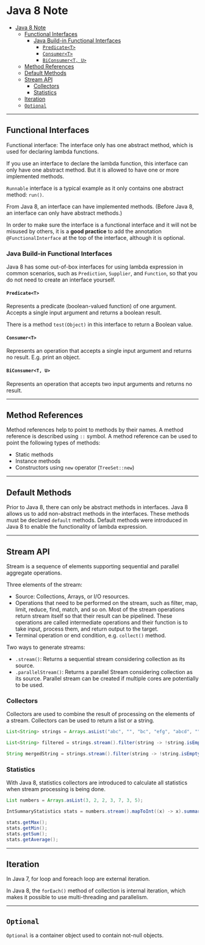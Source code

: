 # Java 8 Note 

- [Java 8 Note](#java-8-note)
	- [Functional Interfaces](#functional-interfaces)
		- [Java Build-in Functional Interfaces](#java-build-in-functional-interfaces)
			- [`Predicate<T>`](#predicatet)
			- [`Consumer<T>`](#consumert)
			- [`BiConsumer<T, U>`](#biconsumert-u)
	- [Method References](#method-references)
	- [Default Methods](#default-methods)
	- [Stream API](#stream-api)
		- [Collectors](#collectors)
		- [Statistics](#statistics)
	- [Iteration](#iteration)
	- [`Optional`](#optional)

---

## Functional Interfaces

Functional interface: The interface only has one abstract method, which is used for declaring lambda functions. 

If you use an interface to declare the lambda function, this interface can only have one abstract method. But it is allowed to have one or more implemented methods.  

`Runnable` interface is a typical example as it only contains one abstract method: `run()`.

From Java 8, an interface can have implemented methods. (Before Java 8, an interface can only have abstract methods.)

In order to make sure the interface is a functional interface and it will not be misused by others, it is a **good practice** to add the annotation `@FunctionalInterface` at the top of the interface, although it is optional.

### Java Build-in Functional Interfaces

Java 8 has some out-of-box interfaces for using lambda expression in common scenarios, such as `Prediction`, `Supplier`, and `Function`, so that you do not need to create an interface yourself. 

#### `Predicate<T>`

Represents a predicate (boolean-valued function) of one argument. Accepts a single input argument and returns a boolean result. 

There is a method `test(Object)` in this interface to return a Boolean value.

#### `Consumer<T>`

Represents an operation that accepts a single input argument and returns no result. E.g. print an object. 

#### `BiConsumer<T, U>`	

Represents an operation that accepts two input arguments and returns no result.

---

## Method References 

Method references help to point to methods by their names. A method reference is described using `::` symbol. A method reference can be used to point the following types of methods:

- Static methods
- Instance methods
- Constructors using `new` operator (`TreeSet::new`)

---

## Default Methods

Prior to Java 8, there can only be abstract methods in interfaces. Java 8 allows us to add non-abstract methods in the interfaces. These methods must be declared `default` methods. Default methods were introduced in Java 8 to enable the functionality of lambda expression.

---

## Stream API

Stream is a sequence of elements supporting sequential and parallel aggregate operations. 

Three elements of the stream: 

- Source: Collections, Arrays, or I/O resources. 
- Operations that need to be performed on the stream, such as filter, map, limit, reduce, find, match, and so on. Most of the stream operations return stream itself so that their result can be pipelined. These operations are called intermediate operations and their function is to take input, process them, and return output to the target.
- Terminal operation or end condition, e.g. `collect()` method.

Two ways to generate streams: 

- `.stream()`: Returns a sequential stream considering collection as its source.
- `.parallelStream()`: Returns a parallel Stream considering collection as its source. Parallel stream can be created if multiple cores are potentially to be used. 

### Collectors

Collectors are used to combine the result of processing on the elements of a stream. Collectors can be used to return a list or a string.

```java
List<String> strings = Arrays.asList("abc", "", "bc", "efg", "abcd", "", "jkl");

List<String> filtered = strings.stream().filter(string -> !string.isEmpty()).collect(Collectors.toList());

String mergedString = strings.stream().filter(string -> !string.isEmpty()).collect(Collectors.joining(", "));
```

### Statistics

With Java 8, statistics collectors are introduced to calculate all statistics when stream processing is being done.

```java
List numbers = Arrays.asList(3, 2, 2, 3, 7, 3, 5);

IntSummaryStatistics stats = numbers.stream().mapToInt((x) -> x).summaryStatistics();

stats.getMax();
stats.getMin();
stats.getSum();
stats.getAverage();
```

---

## Iteration 

In Java 7, for loop and foreach loop are external iteration. 

In Java 8, the `forEach()` method of collection is internal iteration, which makes it possible to use multi-threading and parallelism. 

---

## `Optional`

`Optional` is a container object used to contain not-null objects. 

